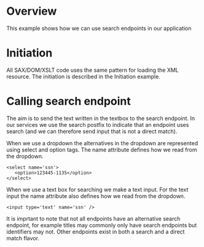 # Overview
This example shows how we can use search endpoints in our application

# Initiation
All SAX/DOM/XSLT code uses the same pattern for loading the XML resource. The initiation is described in the Initiation example.

# Calling search endpoint
The aim is to send the text written in the textbox to the search endpoint. In our services we use the search postfix to indicate that an endpoint uses search (and we can therefore send input that is not a direct match).

When we use a dropdown the alternatives in the dropdown are represented using select and option tags. The name attribute defines how we read from the dropdown.
~~~
<select name='ssn'>
   <option>123445-1135</option>
</select>
~~~

When we use a text box for searching we make a text input. For the text input the name attribute also defines how we read from the dropdown. 

~~~
<input type='text' name='ssn' />
~~~

It is imprtant to note that not all endpoints have an alternative search endpoint, for example titles may commonly only have search endpoints but identifiers may not. Other endpoints exist in both a search and a direct match flavor.

